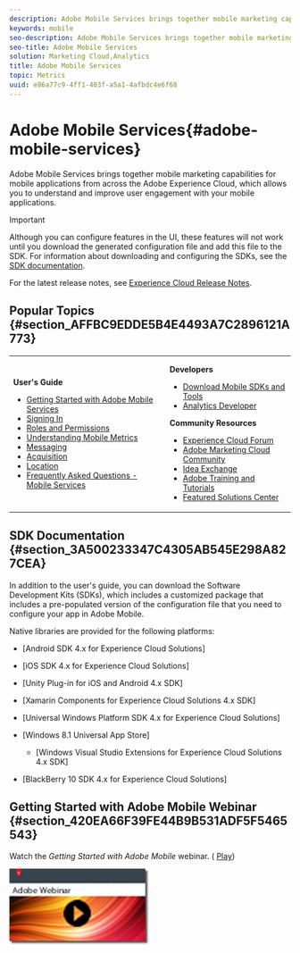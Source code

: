 ```yaml
---
description: Adobe Mobile Services brings together mobile marketing capabilities for mobile applications from across the Adobe Experience Cloud, which allows you to understand and improve user engagement with your mobile applications.
keywords: mobile
seo-description: Adobe Mobile Services brings together mobile marketing capabilities for mobile applications from across the Adobe Experience Cloud, which allows you to understand and improve user engagement with your mobile applications.
seo-title: Adobe Mobile Services
solution: Marketing Cloud,Analytics
title: Adobe Mobile Services
topic: Metrics
uuid: e86a77c9-4ff1-403f-a5a1-4afbdc4e6f68
---
```


# Adobe Mobile Services{#adobe-mobile-services}

Adobe Mobile Services brings together mobile marketing capabilities for mobile applications from across the Adobe Experience Cloud, which allows you to understand and improve user engagement with your mobile applications.

>[!IMPORTANT]
>
>Although you can configure features in the UI, these features will not work until you download the generated configuration file and add this file to the SDK. For information about downloading and configuring the SDKs, see the [SDK documentation](home.md#section_3A500233347C4305AB545E298A827CEA).

For the latest release notes, see [Experience Cloud Release Notes](https://docs.adobe.com/content/help/en/release-notes/experience-cloud/current.html).

## Popular Topics {#section_AFFBC9EDDE5B4E4493A7C2896121A773}

<table id="table_5E612F746A704FE095B809A013EE977F" class="simpletable"> 
 <tbody> 
  <tr> 
   <td colname="col1"> <p> <b>User's Guide</b> </p> <p> 
     <ul id="ul_47C012F6AB3E4B73BA357027F4D15369"> 
      <li id="li_04F023AE492D4C3A8BF58EB3B258F768"><a href="gs/gs.md#concept_8DD2F023CB9541ADB1BD7C51BCA9B6F7" format="dita" scope="local"> Getting Started with Adobe Mobile Services</a> </li> 
      <li id="li_172C7DBB7392455D9EF332C5A38044E8"> <a href="gs/gs-signin.md#concept_7C5CF11607B4441EBE22982E955D1D5E" format="dita" scope="local"> Signing In</a> </li> 
      <li id="li_57BFEE7430824A76923C7E62D35710DE"><a href="gs/c-mob-roles-and-permissions.md#concept_B1EC13F686F742D1AD7025C38F60A70D" format="dita" scope="local"> Roles and Permissions</a> </li> 
      <li id="li_40F2531C307B4BBA94274A8C45C7DA6D"><a href="gs/metrics/metrics.md#concept_E1B46EBFAF0147BDB408F47453757167" format="dita" scope="local"> Understanding Mobile Metrics</a> </li> 
      <li id="li_EF290A2271064E37992539FFCA030BBD"> <a href="in-app-messaging/in-app-messaging.md#concept_8690E9D940A74C8796CD4DF92DB32823" format="dita" scope="local"> Messaging</a> </li> 
      <li id="li_6AD6E99C8CEA46388F2708277B1A640A"> <a href="acquisition-main/acquisition-main.md#concept_542D3F9599614CB89ACF558683E9D34B" format="dita" scope="local"> Acquisition</a> </li> 
      <li id="li_8E8F921990004CC991B518459DC4B1CE"><a href="location/c-location-overview.md" format="dita" scope="local"> Location</a> </li> 
      <li id="li_E2B120D4ACEF41FAA8B9AF61294D94F3"> <a href="faq-mobile.md#concept_832BE5835E2A4EB7A5ECD8CE4BF4A61F" format="dita" scope="local"> Frequently Asked Questions - Mobile Services </a> </li> 
     </ul> </p> </td> 
   <td colname="col2"> <p> <b>Developers</b> </p> <p> 
     <ul id="ul_7BB21A4734964D80AD468B71C862E096"> 
      <li id="li_8E7ABDB69AF74BFF83FBB4DA494F0D43"> <a href="c-manage-app-settings/c-mob-confg-app/t-config-analytics/download-sdk.md#concept_8AE08373D5514852AF484747FCA2CFD2" format="dita" scope="local"> Download Mobile SDKs and Tools </a> </li> 
      <li id="li_090F693150834FF4BB7D3FAC1384D239"> <a href="https://marketing.adobe.com/resources/help/en_US/reference/developer.html" format="http" scope="external"> Analytics Developer</a> </li> 
     </ul> </p> <p> <b>Community Resources </b> </p> <p> 
     <ul id="ul_63581CB62311449C8D7AFC0E65F9687B"> 
      <li id="li_B4C17237E7CA47798A924690537C7D5E"> <a href="https://forums.adobe.com/community/experience-cloud" format="http" scope="external"> Experience Cloud Forum</a> </li> 
      <li id="li_06A00BF463E24B26BD38B622186DE5AD"> <a href="https://helpx.adobe.com/marketing-cloud.html?promoid=KAWSE" format="http" scope="external"> Adobe Marketing Cloud Community</a> </li> 
      <li id="li_D1BBBCDE74C7424E8EBDB21961ACB3A1"> <a href="https://forums.adobe.com/community/experience-cloud/analytics-cloud/analytics" scope="external" format="html"> Idea Exchange</a> </li> 
      <li id="li_9C28B12EE4A6403CAD26178110E93B81"> <a href="https://helpx.adobe.com/learning.html?promoid=KAUDK" scope="external" format="http"> Adobe Training and Tutorials</a> </li> 
      <li id="li_6F51E3167F884372831DA6527D17646B"> <a href="https://www.omniture.com/en/products/online_business_optimization" scope="external" format="html"> Featured Solutions Center</a> </li> 
     </ul> </p> </td> 
  </tr> 
 </tbody> 
</table>

## SDK Documentation {#section_3A500233347C4305AB545E298A827CEA}

In addition to the user's guide, you can download the Software Development Kits (SDKs), which includes a customized package that includes a pre-populated version of the configuration file that you need to configure your app in Adobe Mobile.

Native libraries are provided for the following platforms:

* [Android SDK 4.x for Experience Cloud Solutions]
<!--REKHA: (https://docs.adobe.com/content/help/en/mobile-services/android/overview.html)--> 
* [iOS SDK 4.x for Experience Cloud Solutions]
<!--REKHA: (https://docs.adobe.com/content/help/en/mobile-services/ios/rel-notes.html)--> 
* [Unity Plug-in for iOS and Android 4.x SDK]
<!--REKHA: (https://docs.adobe.com/content/help/en/mobile-services/unity/get-started.html)--> 
* [Xamarin Components for Experience Cloud Solutions 4.x SDK]
<!--REKHA: (https://docs.adobe.com/content/help/en/mobile-services/xamarin/get-started.html)--> 
* [Universal Windows Platform SDK 4.x for Experience Cloud Solutions]     <!--REKHA(https://docs.adobe.com/content/help/en/mobile-services/universal-windows/overview.html)--> 

* [Windows 8.1 Universal App Store]
  <!--REKHA: (https://docs.adobe.com/content/help/en/mobile-services/windows-universal-appstore/overview.html)-->

    * [Windows Visual Studio Extensions for Experience Cloud Solutions 4.x SDK]<!--(https://docs.adobe.com/content/help/en/mobile-services/windows-universal-appstore/extensions-win-appstore/win-vse-4x.html)-->

* [BlackBerry 10 SDK 4.x for Experience Cloud Solutions]
<!--REKHA: (https://docs.adobe.com/content/help/en/mobile-services/blackberry/overview.html)-->

## Getting Started with Adobe Mobile Webinar {#section_420EA66F39FE44B9B531ADF5F5465543}

Watch the *Getting Started with Adobe Mobile* webinar. ( [Play](https://adobe.ly/PsxCFn))

[  ![](assets/webinar.png) ](https://adobe.ly/PsxCFn) 
